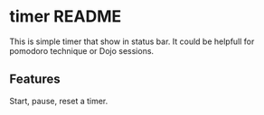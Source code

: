 # timer README

This is simple timer that show in status bar.
It could be helpfull for pomodoro technique or Dojo sessions.

## Features

Start, pause, reset a timer.

